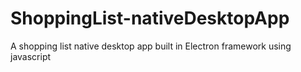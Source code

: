 # ShoppingList-nativeDesktopApp
A shopping list native desktop app built in Electron framework using javascript
